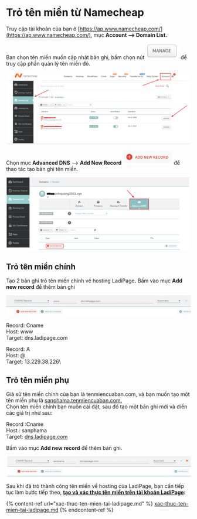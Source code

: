 # Trỏ tên miền từ Namecheap

Truy cập tài khoản của bạn ở [https://ap.www.namecheap.com/](https://ap.www.namecheap.com/), mục **Account --> Domain List.**

Bạn chọn tên miền muốn cập nhật bản ghi, bấm chọn nút ![](<../.gitbook/assets/image (1043).png>)  để truy cập phần quản lý tên miền đó.

![](<../.gitbook/assets/image (1032).png>)

Chọn mục **Advanced DNS**  --> **Add New Record**  ![](<../.gitbook/assets/image (269).png>) để thao tác tạo bản ghi tên miền.

![](<../.gitbook/assets/image (330).png>)

## Trỏ tên miền chính

Tạo 2 bản ghi trỏ tên miền chính về hosting  LadiPag&#x65;**.** Bấm vào mục **Add new record** để thêm bản ghi

![](<../.gitbook/assets/image (829).png>)

Record: Cname\
Host: www\
Target: dns.ladipage.com

Record: A\
Host: @\
Target: 13.229.38.226\


## Trỏ tên miền phụ&#x20;

Giả sử tên miền chính của bạn là tenmiencuaban.com, và bạn muốn tạo một tên miền phụ là [sanphama.tenmiencuaban.com.](http://sanphama.tenmiencuaban.com/)\
Chọn tên miền chính bạn muốn cài đặt, sau đó tạo một bản ghi mới và điền các giá trị như sau:

Record :Cname\
Host : sanphama\
Target: [dns.ladipage.com](http://dns.ladipage.com/)

Bấm vào mục **Add new record** để thêm bản ghi.

![](<../.gitbook/assets/image (1042).png>)

Sau khi đã trỏ thành công tên miền về hosting của LadiPage, bạn cần tiếp tục làm bước tiếp theo, [**tạo và xác thực tên miền trên tài khoản LadiPage**](https://help.ladipage.vn/ten-mien/xac-thuc-ten-mien-tai-ladipage)**:**

{% content-ref url="xac-thuc-ten-mien-tai-ladipage.md" %}
[xac-thuc-ten-mien-tai-ladipage.md](xac-thuc-ten-mien-tai-ladipage.md)
{% endcontent-ref %}
